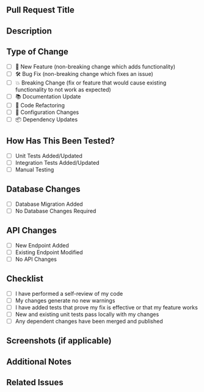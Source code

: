 ## Pull Request Title
<!-- The title should succinctly explain the changes. For example, "Add search functionality to the homepage". -->

## Description
<!-- Provide a brief description of the changes introduced by this PR -->

## Type of Change
<!-- Put an 'x' in the boxes that apply -->

- [ ] 🚀 New Feature (non-breaking change which adds functionality)
- [ ] 🛠️ Bug Fix (non-breaking change which fixes an issue)
- [ ] 💥 Breaking Change (fix or feature that would cause existing functionality to not work as expected)
- [ ] 📚 Documentation Update
- [ ] 🧹 Code Refactoring
- [ ] 🔧 Configuration Changes
- [ ] 📦 Dependency Updates

## How Has This Been Tested?
<!-- Describe the tests you ran to verify your changes -->

- [ ] Unit Tests Added/Updated
- [ ] Integration Tests Added/Updated
- [ ] Manual Testing
<!-- Add details about your testing process -->

## Database Changes
<!-- If your changes include database modifications, please describe them here -->

- [ ] Database Migration Added
- [ ] No Database Changes Required

## API Changes
<!-- If your changes affect the API, please describe them here -->

- [ ] New Endpoint Added
- [ ] Existing Endpoint Modified
- [ ] No API Changes

## Checklist
<!-- Put an 'x' in the boxes that apply -->

- [ ] I have performed a self-review of my code
- [ ] My changes generate no new warnings
- [ ] I have added tests that prove my fix is effective or that my feature works
- [ ] New and existing unit tests pass locally with my changes
- [ ] Any dependent changes have been merged and published

## Screenshots (if applicable)
<!-- Add screenshots to help explain your changes -->

## Additional Notes
<!-- Add any additional notes or context about the PR here -->

## Related Issues
<!-- Link to any related issues here using #issue-number -->
